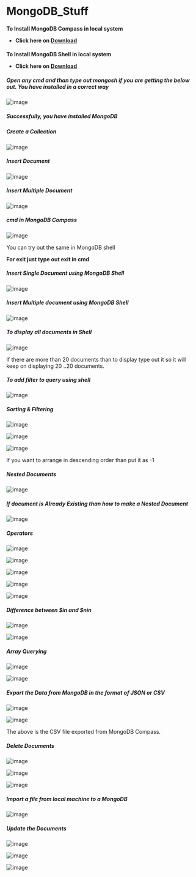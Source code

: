 # MongoDB_Stuff

 <h4 align="left">To Install MongoDB Compass in local system

- Click here on <a href="https://www.mongodb.com/try/download/community" target="blank"> Download </a> 

 <h4 align="left">To Install MongoDB Shell in local system

- Click here on <a href="https://www.mongodb.com/try/download/shell" target="blank"> Download </a>

##### Open any cmd and than type out mongosh if you are getting the below out. You have installed in a correct way
![image](https://github.com/Pramanik4/MongoDB_Stuff/assets/75212387/6425113a-ea91-4b77-949b-a7b9b0787155)

##### Successfully, you have installed MongoDB

##### Create a Collection 
![image](https://github.com/Pramanik4/MongoDB_Stuff/assets/75212387/777c0ee3-94ce-4241-92de-a032549ac935)

##### Insert Document
![image](https://github.com/Pramanik4/MongoDB_Stuff/assets/75212387/62a174b4-9fe4-4a6b-b6de-02abc214201b)

##### Insert Multiple Document
![image](https://github.com/Pramanik4/MongoDB_Stuff/assets/75212387/a28ff1ef-448c-4d1c-ae11-eac06b0f8e02)

##### cmd in MongoDB Compass
![image](https://github.com/Pramanik4/MongoDB_Stuff/assets/75212387/fd2b16c0-869c-40bf-9cab-f09aa9a31334)

You can try out the same in MongoDB shell

**For exit just type out exit in cmd**

##### Insert Single Document using MongoDB Shell
![image](https://github.com/Pramanik4/MongoDB_Stuff/assets/75212387/c2136e15-e109-403d-bcbf-fe2692b445df)

##### Insert Multiple document using MongoDB Shell
![image](https://github.com/Pramanik4/MongoDB_Stuff/assets/75212387/128cbfa8-44bd-4f72-a772-f653cf04453f)

##### To display all documents in Shell
![image](https://github.com/Pramanik4/MongoDB_Stuff/assets/75212387/816e1983-1952-4616-9eeb-48c87f42070b)

If there are more than 20 documents than to display type out it so it will keep on displaying 20 ..20 documents.

##### To add filter to query using shell
![image](https://github.com/Pramanik4/MongoDB_Stuff/assets/75212387/d48c2142-3279-4092-9655-6b799d68d457)

##### Sorting & Filtering
![image](https://github.com/Pramanik4/MongoDB_Stuff/assets/75212387/da709a1a-a651-4f02-8bda-a1a164d12576)

![image](https://github.com/Pramanik4/MongoDB_Stuff/assets/75212387/a06fb021-db3e-4571-a481-1df2247255cd)

![image](https://github.com/Pramanik4/MongoDB_Stuff/assets/75212387/4ced6ed8-b0a3-4f4d-ac57-74558f402c86)

If you want to arrange in descending order than put it as -1

##### Nested Documents
![image](https://github.com/Pramanik4/MongoDB_Stuff/assets/75212387/a877cc19-0af7-4e9c-af65-ebcea4eeafdd)

##### If document is Already Existing than how to make a Nested Document
![image](https://github.com/Pramanik4/MongoDB_Stuff/assets/75212387/84628b81-ffeb-42c2-a4ee-a07e5d68a883)

##### Operators
![image](https://github.com/Pramanik4/MongoDB_Stuff/assets/75212387/10727004-4648-4b60-b125-42a5cb385296)

![image](https://github.com/Pramanik4/MongoDB_Stuff/assets/75212387/b71630ef-6ed6-4cdd-92e4-2120b6fa2314)

![image](https://github.com/Pramanik4/MongoDB_Stuff/assets/75212387/7929dc45-272d-4cda-9565-ae34f3da41f5)

![image](https://github.com/Pramanik4/MongoDB_Stuff/assets/75212387/86387b3d-f8f7-409a-b1d8-3f12f7742b41)

![image](https://github.com/Pramanik4/MongoDB_Stuff/assets/75212387/43fe42d4-8471-4276-a02b-3472d2ae8290)

##### Difference between $in and $nin

![image](https://github.com/Pramanik4/MongoDB_Stuff/assets/75212387/154cca5f-adf1-4104-b8e4-eb27f070fed4)

![image](https://github.com/Pramanik4/MongoDB_Stuff/assets/75212387/eabcc1a1-1983-45a7-8531-306f63d3461b)

##### Array Querying

![image](https://github.com/Pramanik4/MongoDB_Stuff/assets/75212387/21d1bdb0-fcf1-4dce-b019-b696c9a8ee37)

![image](https://github.com/Pramanik4/MongoDB_Stuff/assets/75212387/aac42886-cce0-435c-a673-343e7dae74b2)

##### Export the Data from MongoDB in the format of JSON or CSV

![image](https://github.com/Pramanik4/MongoDB_Stuff/assets/75212387/8b89ccb1-89ee-4776-a989-325a1fe3a933)

![image](https://github.com/Pramanik4/MongoDB_Stuff/assets/75212387/643895c5-fd68-4164-9887-521886224ed9)

The above is the CSV file exported from MongoDB Compass.

##### Delete Documents

![image](https://github.com/Pramanik4/MongoDB_Stuff/assets/75212387/23a5a4c8-e495-493d-a277-e0686ddc7e2b)

![image](https://github.com/Pramanik4/MongoDB_Stuff/assets/75212387/768ebd22-a265-42e1-8ed5-5c4a711c06f8)

![image](https://github.com/Pramanik4/MongoDB_Stuff/assets/75212387/827b8172-ed23-4a73-b11c-ec4316f9b75f)

##### Import a file from local machine to a MongoDB

![image](https://github.com/Pramanik4/MongoDB_Stuff/assets/75212387/01a6ced6-f671-4b3d-8090-fd1eb8b05d54)

##### Update the Documents

![image](https://github.com/Pramanik4/MongoDB_Stuff/assets/75212387/63df0f6b-6d2f-44bd-a073-dbfd57ee9680)

![image](https://github.com/Pramanik4/MongoDB_Stuff/assets/75212387/17cfe5ca-e8bf-4348-91ba-73f3c054f996)

![image](https://github.com/Pramanik4/MongoDB_Stuff/assets/75212387/1e8fb0d1-c22b-4b3c-b005-3a43fd31625a)




















